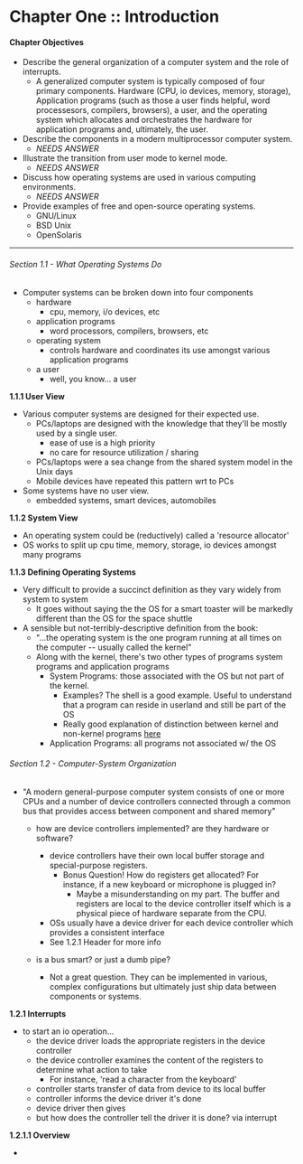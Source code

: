 # Chapter One :: Introduction
#### Chapter Objectives
  - Describe the general organization of a computer system and the role of interrupts.
    - A generalized computer system is typically composed of four primary components. Hardware (CPU, io devices, memory, storage), Application programs (such as those a user finds helpful, word processesors, compilers, browsers), a user, and the operating system which allocates and orchestrates the hardware for application programs and, ultimately, the user.
  - Describe the components in a modern multiprocessor computer system.
    - *NEEDS ANSWER*
  - Illustrate the transition from user mode to kernel mode.
    - *NEEDS ANSWER*
  - Discuss how operating systems are used in various computing environments.
    - *NEEDS ANSWER*
  - Provide examples of free and open-source operating systems.
    - GNU/Linux
    - BSD Unix
    - OpenSolaris

---

###### Section 1.1 - What Operating Systems Do

  - Computer systems can be broken down into four components
    - hardware
      - cpu, memory, i/o devices, etc
    - application programs
      - word processors, compilers, browsers, etc
    - operating system
      - controls hardware and coordinates its use amongst various application programs
    - a user
      - well, you know... a user

  **1.1.1 User View**

  - Various computer systems are designed for their expected use.
    - PCs/laptops are designed with the knowledge that they'll be mostly used by a single user.
      - ease of use is a high priority
      - no care for resource utilization / sharing
    - PCs/laptops were a sea change from the shared system model in the Unix days
    - Mobile devices have repeated this pattern wrt to PCs
  - Some systems have no user view.
    - embedded systems, smart devices, automobiles

  **1.1.2 System View**

  - An operating system could be (reductively) called a 'resource allocator'
  - OS works to split up cpu time, memory, storage, io devices amongst many programs

  **1.1.3 Defining Operating Systems**

  - Very difficult to provide a succinct definition as they vary widely from system to system
    - It goes without saying the the OS for a smart toaster will be markedly different than the OS for the space shuttle
  - A sensible but not-terribly-descriptive definition from the book:
    - "...the operating system is the one program running at all times on the computer -- usually called the kernel"
    - Along with the kernel, there's two other types of programs system programs and application programs
      - System Programs: those associated with the OS but not part of the kernel.
        - Examples? The shell is a good example. Useful to understand that a program can reside in userland and still be part of the OS
        - Really good explanation of distinction between kernel and non-kernel programs [here](https://web.archive.org/web/20161008033553/https://superuser.com/questions/329442/what-is-there-in-an-operating-system-other-than-the-kernel/329479#329479)
      - Application Programs: all programs not associated w/ the OS

###### Section 1.2 - Computer-System Organization

  - "A modern general-purpose computer system consists of one or more CPUs and a number of device controllers connected through a common bus that provides access between component and shared memory"
    - how are device controllers implemented? are they hardware or software?
      - device controllers have their own local buffer storage and special-purpose registers.
        - Bonus Question! How do registers get allocated? For instance, if a new keyboard or microphone is plugged in?
          - Maybe a misunderstanding on my part. The buffer and registers are local to the device controller itself which is a physical piece of hardware separate from the CPU.
      - OSs usually have a device driver for each device controller which provides a consistent interface
      - See 1.2.1 Header for more info

    - is a bus smart? or just a dumb pipe?
      - Not a great question. They can be implemented in various, complex configurations but ultimately just ship data between components or systems.

  **1.2.1 Interrupts**

  - to start an io operation...
    - the device driver loads the appropriate registers in the device controller
    - the device controller examines the content of the registers to determine what action to take
      - For instance, 'read a character from the keyboard'
    - controller starts transfer of data from device to its local buffer
    - controller informs the device driver it's done
    - device driver then gives
    - but how does the controller tell the driver it is done? via interrupt

  **1.2.1.1 Overview**

  - 
